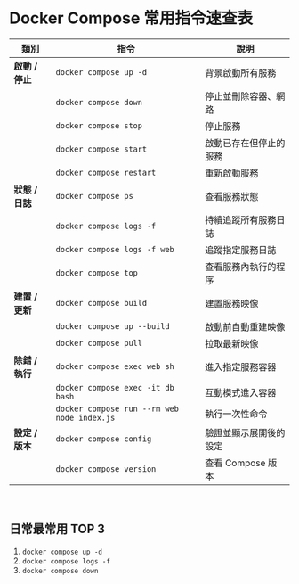 # Docker Compose 常用指令速查表
| 類別          | 指令                                          | 說明            |
| ----------- | ------------------------------------------- | ------------- |
| **啟動 / 停止** | `docker compose up -d`                      | 背景啟動所有服務      |
|             | `docker compose down`                       | 停止並刪除容器、網路    |
|             | `docker compose stop`                       | 停止服務          |
|             | `docker compose start`                      | 啟動已存在但停止的服務   |
|             | `docker compose restart`                    | 重新啟動服務        |
| **狀態 / 日誌** | `docker compose ps`                         | 查看服務狀態        |
|             | `docker compose logs -f`                    | 持續追蹤所有服務日誌    |
|             | `docker compose logs -f web`                | 追蹤指定服務日誌      |
|             | `docker compose top`                        | 查看服務內執行的程序    |
| **建置 / 更新** | `docker compose build`                      | 建置服務映像        |
|             | `docker compose up --build`                 | 啟動前自動重建映像     |
|             | `docker compose pull`                       | 拉取最新映像        |
| **除錯 / 執行** | `docker compose exec web sh`                | 進入指定服務容器      |
|             | `docker compose exec -it db bash`           | 互動模式進入容器      |
|             | `docker compose run --rm web node index.js` | 執行一次性命令       |
| **設定 / 版本** | `docker compose config`                     | 驗證並顯示展開後的設定   |
|             | `docker compose version`                    | 查看 Compose 版本 |

<br>

## 日常最常用 TOP 3
1. `docker compose up -d`  
2. `docker compose logs -f`  
3. `docker compose down`  
